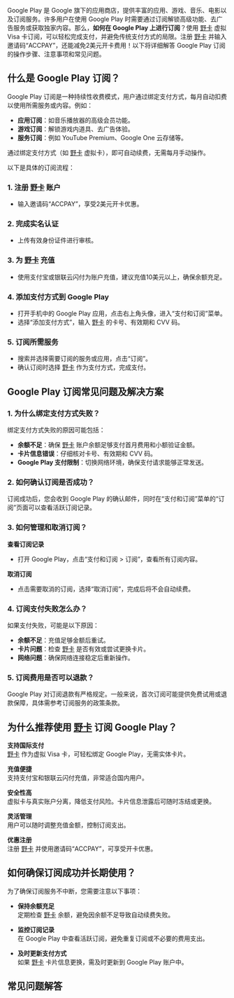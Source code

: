 Google Play 是 Google 旗下的应用商店，提供丰富的应用、游戏、音乐、电影以及订阅服务。许多用户在使用 Google Play 时需要通过订阅解锁高级功能、去广告服务或获取独家内容。那么，**如何在 Google Play 上进行订阅**？使用 [野卡](https://bit.ly/bewildcard) 虚拟 Visa 卡订阅，可以轻松完成支付，并避免传统支付方式的局限。注册 [野卡](https://bit.ly/bewildcard) 并输入邀请码“ACCPAY”，还能减免2美元开卡费用！以下将详细解答 Google Play 订阅的操作步骤、注意事项和常见问题。

## 什么是 Google Play 订阅？

Google Play 订阅是一种持续性收费模式，用户通过绑定支付方式，每月自动扣费以使用所需服务或内容。例如：

- **应用订阅**：如音乐播放器的高级会员功能。
- **游戏订阅**：解锁游戏内道具、去广告体验。
- **服务订阅**：例如 YouTube Premium、Google One 云存储等。

通过绑定支付方式（如 [野卡](https://bit.ly/bewildcard) 虚拟卡），即可自动续费，无需每月手动操作。

以下是具体的订阅流程：

### 1. 注册 [野卡](https://bit.ly/bewildcard) 账户

- 输入邀请码“ACCPAY”，享受2美元开卡优惠。

### 2. 完成实名认证

- 上传有效身份证件进行审核。

### 3. 为 [野卡](https://bit.ly/bewildcard) 充值

- 使用支付宝或银联云闪付为账户充值，建议充值10美元以上，确保余额充足。

### 4. 添加支付方式到 Google Play

- 打开手机中的 Google Play 应用，点击右上角头像，进入“支付和订阅”菜单。
- 选择“添加支付方式”，输入 [野卡](https://bit.ly/bewildcard) 的卡号、有效期和 CVV 码。

### 5. 订阅所需服务

- 搜索并选择需要订阅的服务或应用，点击“订阅”。
- 确认订阅时选择 [野卡](https://bit.ly/bewildcard) 作为支付方式，完成支付。

## Google Play 订阅常见问题及解决方案

### 1. 为什么绑定支付方式失败？

绑定支付方式失败的原因可能包括：

- **余额不足**：确保 [野卡](https://bit.ly/bewildcard) 账户余额足够支付首月费用和小额验证金额。
- **卡片信息错误**：仔细核对卡号、有效期和 CVV 码。
- **Google Play 支付限制**：切换网络环境，确保支付请求能够正常发送。

### 2. 如何确认订阅是否成功？

订阅成功后，您会收到 Google Play 的确认邮件，同时在“支付和订阅”菜单的“订阅”页面可以查看活跃订阅记录。

### 3. 如何管理和取消订阅？

**查看订阅记录**

- 打开 Google Play，点击“支付和订阅 > 订阅”，查看所有订阅内容。

**取消订阅**

- 点击需要取消的订阅，选择“取消订阅”，完成后将不会自动续费。

### 4. 订阅支付失败怎么办？

如果支付失败，可能是以下原因：

- **余额不足**：充值足够金额后重试。
- **卡片问题**：检查 [野卡](https://bit.ly/bewildcard) 是否有效或尝试更换卡片。
- **网络问题**：确保网络连接稳定后重新操作。

### 5. 订阅费用是否可以退款？

Google Play 对订阅退款有严格规定。一般来说，首次订阅可能提供免费试用或退款保障，具体需参考订阅服务的政策条款。

## 为什么推荐使用 [野卡](https://bit.ly/bewildcard) 订阅 Google Play？

**支持国际支付**  
[野卡](https://bit.ly/bewildcard) 作为虚拟 Visa 卡，可轻松绑定 Google Play，无需实体卡片。

**充值便捷**  
支持支付宝和银联云闪付充值，非常适合国内用户。

**安全性高**  
虚拟卡与真实账户分离，降低支付风险。卡片信息泄露后可随时冻结或更换。

**灵活管理**  
用户可以随时调整充值金额，控制订阅支出。

**优惠注册**  
注册 [野卡](https://bit.ly/bewildcard) 并使用邀请码“ACCPAY”，可享受开卡优惠。

## 如何确保订阅成功并长期使用？

为了确保订阅服务不中断，您需要注意以下事项：

- **保持余额充足**  
定期检查 [野卡](https://bit.ly/bewildcard) 余额，避免因余额不足导致自动续费失败。

- **监控订阅记录**  
在 Google Play 中查看活跃订阅，避免重复订阅或不必要的费用支出。

- **及时更新支付方式**  
如果 [野卡](https://bit.ly/bewildcard) 卡片信息更换，需及时更新到 Google Play 账户中。

## 常见问题解答